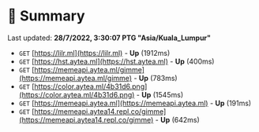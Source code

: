 # 📖 Summary
Last updated: **28/7/2022, 3:30:07 PTG "Asia/Kuala_Lumpur"**

- `GET` [https://lilr.ml](https://lilr.ml) - **Up** (1912ms)
- `GET` [https://hst.aytea.ml](https://hst.aytea.ml) - **Up** (400ms)
- `GET` [https://memeapi.aytea.ml/gimme](https://memeapi.aytea.ml/gimme) - **Up** (783ms)
- `GET` [https://color.aytea.ml/4b31d6.png](https://color.aytea.ml/4b31d6.png) - **Up** (1545ms)
- `GET` [https://memeapi.aytea.ml](https://memeapi.aytea.ml) - **Up** (191ms)
- `GET` [https://memeapi.aytea14.repl.co/gimme](https://memeapi.aytea14.repl.co/gimme) - **Up** (642ms)
